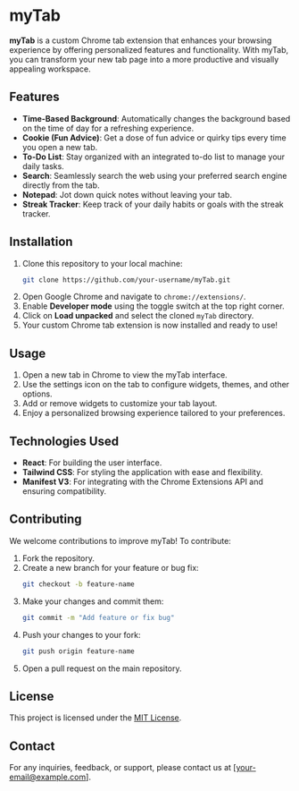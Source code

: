# myTab

**myTab** is a custom Chrome tab extension that enhances your browsing experience by offering personalized features and functionality. With myTab, you can transform your new tab page into a more productive and visually appealing workspace.

## Features

- **Time-Based Background**: Automatically changes the background based on the time of day for a refreshing experience.
- **Cookie (Fun Advice)**: Get a dose of fun advice or quirky tips every time you open a new tab.
- **To-Do List**: Stay organized with an integrated to-do list to manage your daily tasks.
- **Search**: Seamlessly search the web using your preferred search engine directly from the tab.
- **Notepad**: Jot down quick notes without leaving your tab.
- **Streak Tracker**: Keep track of your daily habits or goals with the streak tracker.

## Installation

1. Clone this repository to your local machine:
   ```bash
   git clone https://github.com/your-username/myTab.git
   ```
2. Open Google Chrome and navigate to `chrome://extensions/`.
3. Enable **Developer mode** using the toggle switch at the top right corner.
4. Click on **Load unpacked** and select the cloned `myTab` directory.
5. Your custom Chrome tab extension is now installed and ready to use!

## Usage

1. Open a new tab in Chrome to view the myTab interface.
2. Use the settings icon on the tab to configure widgets, themes, and other options.
3. Add or remove widgets to customize your tab layout.
4. Enjoy a personalized browsing experience tailored to your preferences.

## Technologies Used

- **React**: For building the user interface.
- **Tailwind CSS**: For styling the application with ease and flexibility.
- **Manifest V3**: For integrating with the Chrome Extensions API and ensuring compatibility.

## Contributing

We welcome contributions to improve myTab! To contribute:

1. Fork the repository.
2. Create a new branch for your feature or bug fix:
   ```bash
   git checkout -b feature-name
   ```
3. Make your changes and commit them:
   ```bash
   git commit -m "Add feature or fix bug"
   ```
4. Push your changes to your fork:
   ```bash
   git push origin feature-name
   ```
5. Open a pull request on the main repository.

## License

This project is licensed under the [MIT License](LICENSE).

## Contact

For any inquiries, feedback, or support, please contact us at [your-email@example.com].
